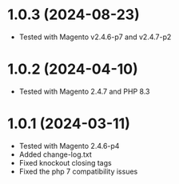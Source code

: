 1.0.3 (2024-08-23)
=============
- Tested with Magento v2.4.6-p7 and v2.4.7-p2

1.0.2 (2024-04-10)
=============
- Tested with Magento 2.4.7 and PHP 8.3

1.0.1 (2024-03-11)
=============
- Tested with Magento 2.4.6-p4
- Added change-log.txt
- Fixed knockout closing tags
- Fixed the php 7 compatibility issues
